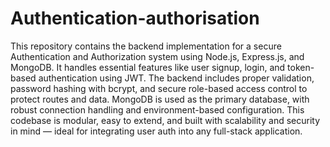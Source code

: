 # Authentication-authorisation		

This repository contains the backend implementation for a secure Authentication and Authorization system using Node.js, Express.js, and MongoDB. It handles essential features like user signup, login, and token-based authentication using JWT. The backend includes proper validation, password hashing with bcrypt, and secure role-based access control to protect routes and data. MongoDB is used as the primary database, with robust connection handling and environment-based configuration. This codebase is modular, easy to extend, and built with scalability and security in mind — ideal for integrating user auth into any full-stack application.
